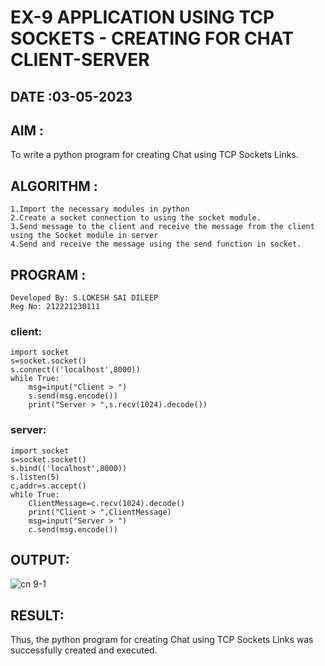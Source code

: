 # EX-9 APPLICATION USING TCP SOCKETS - CREATING FOR CHAT CLIENT-SERVER

## DATE :03-05-2023

## AIM :
To write a python program for creating Chat using TCP Sockets Links.
## ALGORITHM :

```
1.Import the necessary modules in python
2.Create a socket connection to using the socket module.
3.Send message to the client and receive the message from the client using the Socket module in server
4.Send and receive the message using the send function in socket.
```
## PROGRAM :
```
Developed By: S.LOKESH SAI DILEEP
Reg No: 212221230111
```
### client:
```
import socket
s=socket.socket()
s.connect(('localhost',8000))
while True:
    msg=input("Client > ")
    s.send(msg.encode())
    print("Server > ",s.recv(1024).decode())
```
### server:
```
import socket
s=socket.socket()
s.bind(('localhost',8000))
s.listen(5)
c,addr=s.accept()
while True:
    ClientMessage=c.recv(1024).decode()
    print("Client > ",ClientMessage)
    msg=input("Server > ")
    c.send(msg.encode())
```
## OUTPUT:
![cn 9-1](https://github.com/yashaswimitta/EX-9/assets/94619247/bdf45c82-0804-47e3-a8f8-d6365c59e52b)




## RESULT:
Thus, the python program for creating Chat using TCP Sockets Links was successfully created and executed.
